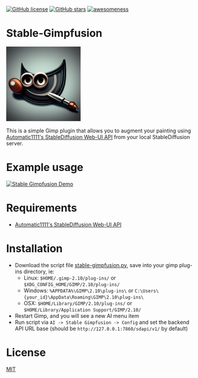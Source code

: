 [![GitHub license](https://img.shields.io/github/license/ArtBIT/stable-gimpfusion.svg)](https://github.com/ArtBIT/stable-gimpfusion) [![GitHub stars](https://img.shields.io/github/stars/ArtBIT/stable-gimpfusion.svg)](https://github.com/ArtBIT/stable-gimpfusion)  [![awesomeness](https://img.shields.io/badge/awesomeness-maximum-red.svg)](https://github.com/ArtBIT/stable-gimpfusion)

# Stable-Gimpfusion 

<img src="https://raw.githubusercontent.com/ArtBIT/stable-gimpfusion/master/assets/icon.png" width="200" />

This is a simple Gimp plugin that allows you to augment your painting using [Automatic1111's StableDiffusion Web-UI API](https://github.com/AUTOMATIC1111/stable-diffusion-webui](https://github.com/AUTOMATIC1111/stable-diffusion-webui/wiki/API)) from your local StableDiffusion server.

# Example usage

[![Stable Gimpfusion Demo](https://img.youtube.com/vi/eJg_-xqu5OY/0.jpg)](https://www.youtube.com/watch?v=eJg_-xqu5OY)



# Requirements
 - [Automatic1111's StableDiffusion Web-UI API](https://github.com/AUTOMATIC1111/stable-diffusion-webui#installation-and-running)

# Installation
 - Download the script file [stable-gimpfusion.py](https://github.com/artbit/stable-gimpfusion/raw/master/stable-gimpfusion.py), 
 save into your gimp plug-ins directory, ie: 
   - Linux: `$HOME/.gimp-2.10/plug-ins/` or `$XDG_CONFIG_HOME/GIMP/2.10/plug-ins/`
   - Windows: `%APPDATA%\GIMP\2.10\plug-ins\` or `C:\Users\{your_id}\AppData\Roaming\GIMP\2.10\plug-ins\`
   - OSX: `$HOME/Library/GIMP/2.10/plug-ins/` or `$HOME/Library/Application Support/GIMP/2.10/`
 - Restart Gimp, and you will see a new AI menu item
 - Run script via `AI -> Stable Gimpfusion -> Config` and set the backend API URL base (should be `http://127.0.0.1:7860/sdapi/v1/` by default)

# License

[MIT](LICENSE.md)
